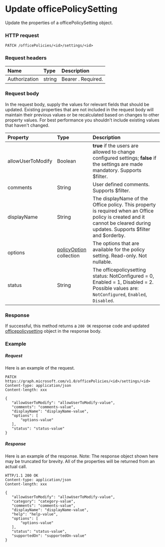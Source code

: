 # Update officePolicySetting

Update the properties of a officePolicySetting object.

### HTTP request
<!-- { "blockType": "ignored" } -->
```http
PATCH /officePolicies/<id>/settings/<id>
```
### Request headers
| Name       | Type | Description|
|:-----------|:------|:----------|
| Authorization  | string  | Bearer <token>. Required. |

### Request body
In the request body, supply the values for relevant fields that should be updated. Existing properties that are not included in the request body will maintain their previous values or be recalculated based on changes to other property values. For best performance you shouldn't include existing values that haven't changed.

| Property	   | Type	|Description|
|:---------------|:--------|:----------|
|allowUserToModify|Boolean| **true** if the users are allowed to change configured settings; **false** if the settings are made mandatory. Supports $filter.    |
|comments|String|User defined comments. Supports $filter.|
|displayName|String|The displayName of the Office policy. This property is required when an Office policy is created and it cannot be cleared during updates. Supports $filter and $orderby.|
|options|[policyOption](policyoption.md) collection|The options that are available for the policy setting. Read-only. Not nullable. |
|status|String|The officepolicysetting status: NotConfigured = 0, Enabled = 1, Disabled = 2. Possible values are: `NotConfigured`, `Enabled`, `Disabled`.|

### Response
If successful, this method returns a `200 OK` response code and updated [officepolicysetting](../resources/officepolicysetting.md) object in the response body.
### Example
##### Request
Here is an example of the request.
<!-- {
  "blockType": "request",
  "name": "update_officepolicy"
}-->
```http
PATCH https://graph.microsoft.com/v1.0/officePolicies/<id>/settings/<id>
Content-type: application/json
Content-length: xxx

{
   "allowUserToModify": "allowUserToModify-value",
   "comments": "comments-value",
   "displayName": "displayName-value",
   "options": [
       "options-value"
   ],
   "status": "status-value"
}
```
##### Response
Here is an example of the response. Note: The response object shown here may be truncated for brevity. All of the properties will be returned from an actual call.
<!-- {
  "blockType": "response",
  "truncated": true,
  "@odata.type": "microsoft.graph.group"
} -->
```http
HTTP/1.1 200 OK
Content-type: application/json
Content-length: xxx

{
   "allowUserToModify": "allowUserToModify-value",
   "category": "category-value",
   "comments": "comments-value",
   "displayName": "displayName-value",
   "help": "help-value",
   "options": [
       "options-value"
   ],
   "status": "status-value",
   "supportedOn": "supportedOn-value"
}
```

<!-- uuid: 8fcb5dbc-d5aa-4681-8e31-b001d5168d79
2015-10-25 14:57:30 UTC -->
<!-- {
  "type": "#page.annotation",
  "description": "Update group",
  "keywords": "",
  "section": "documentation",
  "tocPath": ""
}-->
